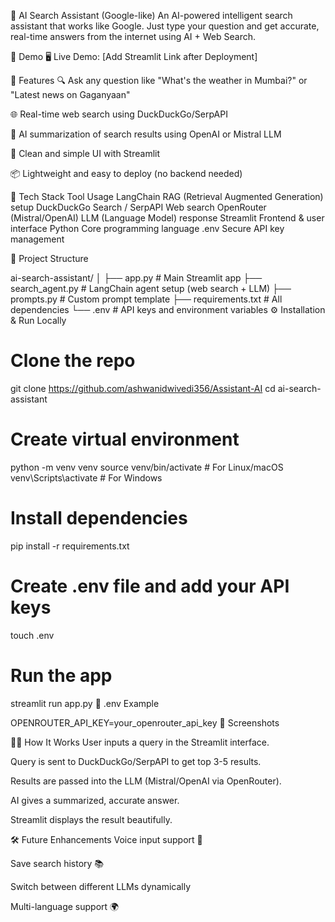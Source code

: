 
🔎 AI Search Assistant (Google-like)
An AI-powered intelligent search assistant that works like Google. Just type your question and get accurate, real-time answers from the internet using AI + Web Search.

🚀 Demo
🖥️ Live Demo: [Add Streamlit Link after Deployment]

📌 Features
🔍 Ask any question like "What's the weather in Mumbai?" or "Latest news on Gaganyaan"

🌐 Real-time web search using DuckDuckGo/SerpAPI

🤖 AI summarization of search results using OpenAI or Mistral LLM

📄 Clean and simple UI with Streamlit

📦 Lightweight and easy to deploy (no backend needed)

🧠 Tech Stack
Tool	Usage
LangChain	RAG (Retrieval Augmented Generation) setup
DuckDuckGo Search / SerpAPI	Web search
OpenRouter (Mistral/OpenAI)	LLM (Language Model) response
Streamlit	Frontend & user interface
Python	Core programming language
.env	Secure API key management

📂 Project Structure

ai-search-assistant/
│
├── app.py                 # Main Streamlit app
├── search_agent.py        # LangChain agent setup (web search + LLM)
├── prompts.py             # Custom prompt template
├── requirements.txt       # All dependencies
└── .env                   # API keys and environment variables
⚙️ Installation & Run Locally

# Clone the repo
git clone https://github.com/ashwanidwivedi356/Assistant-AI
cd ai-search-assistant

# Create virtual environment
python -m venv venv
source venv/bin/activate   # For Linux/macOS
venv\Scripts\activate      # For Windows

# Install dependencies
pip install -r requirements.txt

# Create .env file and add your API keys
touch .env

# Run the app
streamlit run app.py
🔐 .env Example

OPENROUTER_API_KEY=your_openrouter_api_key
📸 Screenshots

🧑‍💻 How It Works
User inputs a query in the Streamlit interface.

Query is sent to DuckDuckGo/SerpAPI to get top 3-5 results.

Results are passed into the LLM (Mistral/OpenAI via OpenRouter).

AI gives a summarized, accurate answer.

Streamlit displays the result beautifully.

🛠️ Future Enhancements
Voice input support 🎤

Save search history 📚

Switch between different LLMs dynamically

Multi-language support 🌍

